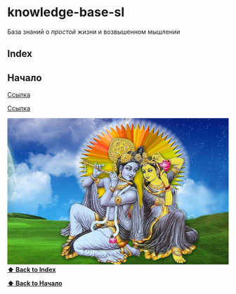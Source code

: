 # knowledge-base-sl
База знаний о *простой* жизни и возвышенном мышлении


## Index

## Начало

[Ссылка](./HOME.md)

[Ссылка](./materials/SIMPLE.md)

![Alt-текст](./materials/img/i.jpg)
**[⬆ Back to Index](#index)**


**[⬆ Back to Начало](#начало)**